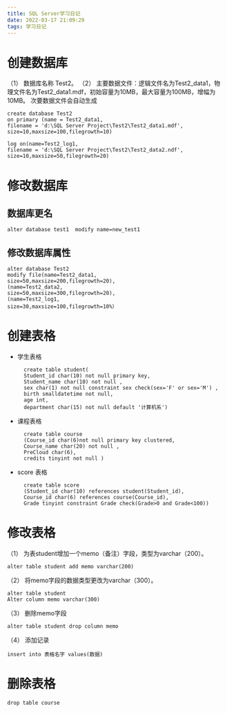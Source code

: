 ```yaml
---
title: SQL Server学习日记
date: 2022-03-17 21:09:29
tags: 学习日记
---
```

# 创建数据库
（1）	数据库名称 Test2。
（2）	主要数据文件：逻辑文件名为Test2_data1，物理文件名为Test2_data1.mdf，初始容量为10MB，最大容量为100MB，增幅为10MB。
次要数据文件会自动生成

    create database Test2
    on primary (name = Test2_data1,
    filename = 'd:\SQL Server Project\Test2\Test2_data1.mdf',
    size=10,maxsize=100,filegrowth=10)

    log on(name=Test2_log1,
    filename = 'd:\SQL Server Project\Test2\Test2_data2.ndf',
    size=10,maxsize=50,filegrowth=20)

# 修改数据库
## 数据库更名
    alter database test1  modify name=new_test1

## 修改数据库属性

    alter database Test2
    modify file(name=Test2_data1,
    size=50,maxsize=200,filegrowth=20),
    (name=Test2_data2,
    size=50,maxsize=300,filegrowth=20),
    (name=Test2_log1,
    size=30,maxsize=100,filegrowth=10%）

# 创建表格
- 学生表格
  

        create table student(        
        Student_id char(10) not null primary key,  
        Student_name char(10) not null ,
        sex char(1) not null constraint sex check(sex='F' or sex='M') ,
        birth smalldatetime not null,
        age int,
        department char(15) not null default '计算机系')

- 课程表格

        create table course
        (Course_id char(6)not null primary key clustered,
        Course_name char(20) not null ,
        PreCloud char(6),
        credits tinyint not null )

- score 表格
  
        create table score
        (Student_id char(10) references student(Student_id),
        Course_id char(6) references course(Course_id),
        Grade tinyint constraint Grade check(Grade>0 and Grade<100))

# 修改表格
（1）	为表student增加一个memo（备注）字段，类型为varchar（200）。

    alter table student add memo varchar(200)

（2）	将memo字段的数据类型更改为varchar（300）。

    alter table student
    Alter column memo varchar(300)

（3）	删除memo字段

    alter table student drop column memo
（4）   添加记录

    insert into 表格名字 values(数据)
# 删除表格

    drop table course